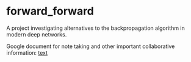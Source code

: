 # forward_forward
A project investigating alternatives to the backpropagation algorithm in modern deep networks.   

Google document for note taking and other important collaborative information:
[text](https://docs.google.com/document/d/1ozsmtwFX6UJwGVGyecYFS2h7BSbVfW4YFsBcdA1b8fc/edit?usp=sharing)

